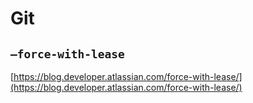 # Git

## `–force-with-lease`

[https://blog.developer.atlassian.com/force-with-lease/](https://blog.developer.atlassian.com/force-with-lease/)

